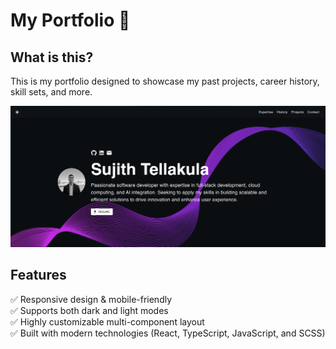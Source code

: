 # My Portfolio 🚀

## What is this?

This is my portfolio designed to showcase my past projects, career history, skill sets, and more.

![screenshot](./src/assets//images/screenshot.png)

## Features

✅ Responsive design & mobile-friendly  
✅ Supports both dark and light modes  
✅ Highly customizable multi-component layout  
✅ Built with modern technologies (React, TypeScript, JavaScript, and SCSS)  